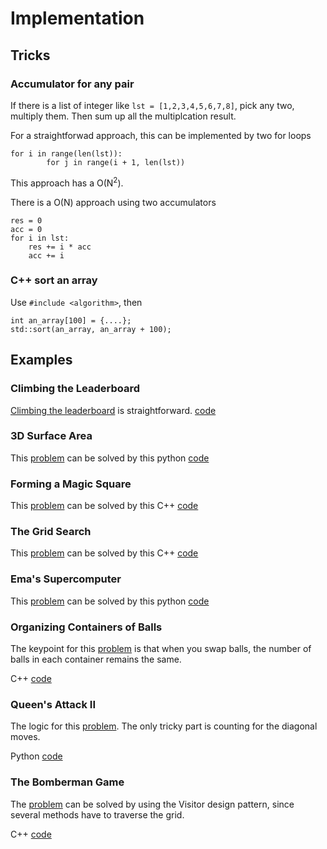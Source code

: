 # Implementation

## Tricks

### Accumulator for any pair
If there is a list of integer like
```lst = [1,2,3,4,5,6,7,8]```, pick any two, multiply them. Then sum up all the multiplcation
result.

For a straightforwad approach, this can be implemented by two for loops

``` 
for i in range(len(lst)):
        for j in range(i + 1, len(lst))
```
This approach has a O(N<sup>2</sup>). 

There is a O(N) approach using two accumulators
```
res = 0
acc = 0
for i in lst:
    res += i * acc
    acc += i
```
### C++ sort an array
Use ```#include <algorithm>```, then 
```
int an_array[100] = {....};
std::sort(an_array, an_array + 100);
```
        
## Examples

### Climbing the Leaderboard
[Climbing the leaderboard](https://www.hackerrank.com/challenges/climbing-the-leaderboard/problem) is straightforward.
[code](climbing_the_leaderboard.py)

### 3D Surface Area
This [problem](https://www.hackerrank.com/challenges/3d-surface-area/problem) can be solved 
by this python [code](3d_surface_area.py)

### Forming a Magic Square
This [problem](https://www.hackerrank.com/challenges/magic-square-forming/problem) can be solved
by this C++ [code](magic_square_forming.cpp)

### The Grid Search
This [problem](https://www.hackerrank.com/challenges/the-grid-search/problem) can be solved by 
this C++ [code](the_grid_search.cpp)

### Ema's Supercomputer
This [problem](https://www.hackerrank.com/challenges/two-pluses/problem) can be solved by
this python [code](emas_supercomputer.py)

### Organizing Containers of Balls
The keypoint for this [problem](https://www.hackerrank.com/challenges/organizing-containers-of-balls/copy-from/128756445) 
is that when you swap balls, the number of balls in each container remains the same. 

C++ [code](organizing_containers_of_balls.cpp)

### Queen's Attack II
The logic for this [problem](https://www.hackerrank.com/challenges/queens-attack-2/problem). The
only tricky part is counting for the diagonal moves. 

Python [code](queens_attack.py)

### The Bomberman Game
The [problem](https://www.hackerrank.com/challenges/bomber-man/problem)
can be solved by using the Visitor design pattern, since several
methods have to traverse the grid.

C++ [code](the_bomberman_game.cpp)